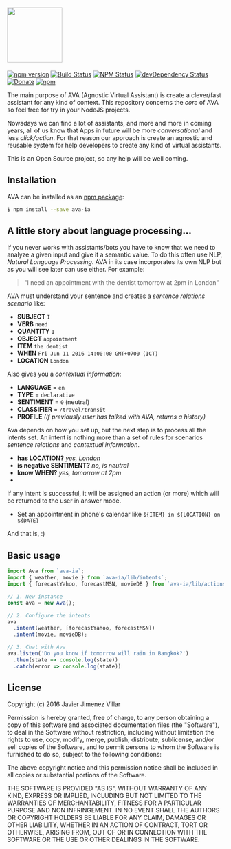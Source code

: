 # <a href='https://github.com/ava-ia/core'><img src='https://dl.dropboxusercontent.com/s/pdoawhkvg295ish/ava.png?dl=0' height='128'></a>

[![npm version](https://img.shields.io/npm/v/ava-ia.svg?style=flat-square)](https://www.npmjs.com/package/ava-ia) [![Build Status](http://img.shields.io/travis/ava-ia/core/master.svg?style=flat-square)](https://travis-ci.org/ava-ia/core) [![NPM Status](http://img.shields.io/npm/dm/ava-ia.svg?style=flat-square)](https://www.npmjs.org/package/ava-ia) [![devDependency Status](https://img.shields.io/david/ava-ia/core.svg?style=flat-square)](https://david-dm.org/ava-ia/core#info=dependencies) [![Donate](https://img.shields.io/badge/donate-paypal-blue.svg?style=flat-square)](https://paypal.me/soyjavi)
[![npm](https://img.shields.io/npm/l/botkit.svg?style=flat-square)](https://spdx.org/licenses/MIT)

The main purpose of AVA (Agnostic Virtual Assistant) is create a clever/fast assistant for any kind of context. This repository concerns the *core* of AVA so feel free for try in your NodeJS projects.

Nowadays we can find a lot of assistants, and more and more in coming years, all of us know that Apps in future will be more *conversational* and less *click/action*. For that reason our approach is create an agnostic and reusable system for help developers to create any kind of virtual assistants.

This is an Open Source project, so any help will be well coming.


## Installation

AVA can be installed as an [npm package](https://www.npmjs.org/package/ava-ia):

```bash
$ npm install --save ava-ia
```


## A little story about language processing...

If you never works with assistants/bots you have to know that we need to analyze a given input and give it a semantic value. To do this often use NLP, *Natural Language Processing*. AVA in its case incorporates its own NLP but as you will see later can use either. For example:

> "I need an appointment with the dentist tomorrow at 2pm in London"

AVA must understand your sentence and creates a *sentence relations scenario* like:
  + **SUBJECT** `I`
  + **VERB** `need`
  + **QUANTITY** `1`
  + **OBJECT** `appointment`
  + **ITEM** `the dentist`
  + **WHEN** `Fri Jun 11 2016 14:00:00 GMT+0700 (ICT)`
  + **LOCATION** `London`

Also gives you a *contextual information*:
  + **LANGUAGE** = `en`
  + **TYPE** = `declarative`
  + **SENTIMENT** = `0` (neutral)
  + **CLASSIFIER** = `/travel/transit`
  + **PROFILE** *(If previously user has talked with AVA, returns a history)*

Ava depends on how you set up, but the next step is to process all the intents set. An intent is nothing more than a set of rules for scenarios *sentence relations* and *contextual information*.
  + **has LOCATION?** *yes, London*
  + **is negative SENTIMENT?** *no, is neutral*
  + **know WHEN?** *yes, tomorrow at 2pm*
  +

If any intent is successful, it will be assigned an action (or more) which will be returned to the user in answer mode.
  + Set an appointment in phone's calendar like `${ITEM} in ${LOCATION} on ${DATE}`

And that is, :)


## Basic usage

```js
import Ava from `ava-ia`;
import { weather, movie } from `ava-ia/lib/intents`;
import { forecastYahoo, forecastMSN, movieDB } from `ava-ia/lib/actions`;

// 1. New instance
const ava = new Ava();

// 2. Configure the intents
ava
  .intent(weather, [forecastYahoo, forecastMSN])
  .intent(movie, movieDB);

// 3. Chat with Ava
ava.listen('Do you know if tomorrow will rain in Bangkok?')
  .then(state => console.log(state))
  .catch(error => console.log(state))
```


## License

Copyright (c) 2016 Javier Jimenez Villar

Permission is hereby granted, free of charge, to any person obtaining a copy
of this software and associated documentation files (the "Software"), to deal
in the Software without restriction, including without limitation the rights
to use, copy, modify, merge, publish, distribute, sublicense, and/or sell
copies of the Software, and to permit persons to whom the Software is
furnished to do so, subject to the following conditions:

The above copyright notice and this permission notice shall be included in
all copies or substantial portions of the Software.

THE SOFTWARE IS PROVIDED "AS IS", WITHOUT WARRANTY OF ANY KIND, EXPRESS OR
IMPLIED, INCLUDING BUT NOT LIMITED TO THE WARRANTIES OF MERCHANTABILITY,
FITNESS FOR A PARTICULAR PURPOSE AND NON INFRINGEMENT. IN NO EVENT SHALL THE
AUTHORS OR COPYRIGHT HOLDERS BE LIABLE FOR ANY CLAIM, DAMAGES OR OTHER
LIABILITY, WHETHER IN AN ACTION OF CONTRACT, TORT OR OTHERWISE, ARISING FROM,
OUT OF OR IN CONNECTION WITH THE SOFTWARE OR THE USE OR OTHER DEALINGS IN
THE SOFTWARE.
